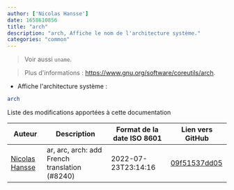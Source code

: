 ```yaml
---
author: ['Nicolas Hansse']
date: 1658610856
title: "arch"
description: "arch, Affiche le nom de l'architecture système."
categories: "common"
---
```

> Voir aussi `uname`.

> Plus d'informations : <https://www.gnu.org/software/coreutils/arch>.

- Affiche l'architecture système :

```bash
arch
```
Liste des modifications apportées à cette documentation


Auteur | Description | Format de la date ISO 8601 | Lien vers GitHub
------|-----|-----|-----
[Nicolas Hansse](mailto:nico.hansse@gmail.com) | ar, arc, arch: add French translation (#8240) | 2022-07-23T23:14:16 | [09f51537dd05](https://github.com/tldr-pages/tldr/commit/09f51537dd05b40033d4e81c99f2f8131e2f0009)

